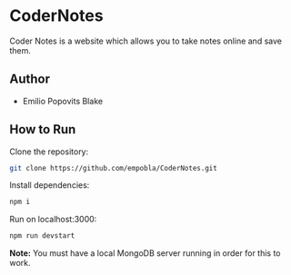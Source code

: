 # CoderNotes
Coder Notes is a website which allows you to take notes online and save them.

## Author
* Emilio Popovits Blake

## How to Run
Clone the repository:
```sh
git clone https://github.com/empobla/CoderNotes.git
```

Install dependencies:
```sh
npm i
```

Run on localhost:3000:
```sh
npm run devstart
```

**Note:** You must have a local MongoDB server running in order for this to work.
